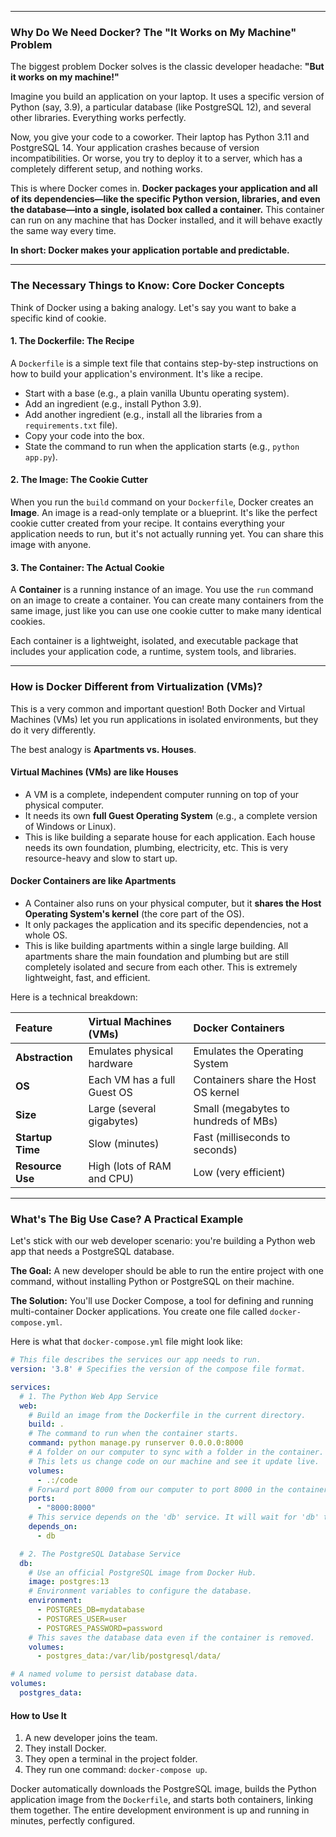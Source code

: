 
-----

### Why Do We Need Docker? The "It Works on My Machine" Problem

The biggest problem Docker solves is the classic developer headache: **"But it works on my machine\!"**

Imagine you build an application on your laptop. It uses a specific version of Python (say, 3.9), a particular database (like PostgreSQL 12), and several other libraries. Everything works perfectly.

Now, you give your code to a coworker. Their laptop has Python 3.11 and PostgreSQL 14. Your application crashes because of version incompatibilities. Or worse, you try to deploy it to a server, which has a completely different setup, and nothing works.

This is where Docker comes in. **Docker packages your application and all of its dependencies—like the specific Python version, libraries, and even the database—into a single, isolated box called a container.** This container can run on any machine that has Docker installed, and it will behave exactly the same way every time.

**In short: Docker makes your application portable and predictable.**

-----

### The Necessary Things to Know: Core Docker Concepts

Think of Docker using a baking analogy. Let's say you want to bake a specific kind of cookie.

#### 1\. The Dockerfile: The Recipe

A `Dockerfile` is a simple text file that contains step-by-step instructions on how to build your application's environment. It's like a recipe.

  * Start with a base (e.g., a plain vanilla Ubuntu operating system).
  * Add an ingredient (e.g., install Python 3.9).
  * Add another ingredient (e.g., install all the libraries from a `requirements.txt` file).
  * Copy your code into the box.
  * State the command to run when the application starts (e.g., `python app.py`).

#### 2\. The Image: The Cookie Cutter

When you run the `build` command on your `Dockerfile`, Docker creates an **Image**. An image is a read-only template or a blueprint. It's like the perfect cookie cutter created from your recipe. It contains everything your application needs to run, but it's not actually running yet. You can share this image with anyone.

#### 3\. The Container: The Actual Cookie

A **Container** is a running instance of an image. You use the `run` command on an image to create a container. You can create many containers from the same image, just like you can use one cookie cutter to make many identical cookies.

Each container is a lightweight, isolated, and executable package that includes your application code, a runtime, system tools, and libraries.

-----

### How is Docker Different from Virtualization (VMs)?

This is a very common and important question\! Both Docker and Virtual Machines (VMs) let you run applications in isolated environments, but they do it very differently.

The best analogy is **Apartments vs. Houses**.

#### Virtual Machines (VMs) are like Houses

  * A VM is a complete, independent computer running on top of your physical computer.
  * It needs its own **full Guest Operating System** (e.g., a complete version of Windows or Linux).
  * This is like building a separate house for each application. Each house needs its own foundation, plumbing, electricity, etc. This is very resource-heavy and slow to start up.

#### Docker Containers are like Apartments

  * A Container also runs on your physical computer, but it **shares the Host Operating System's kernel** (the core part of the OS).
  * It only packages the application and its specific dependencies, not a whole OS.
  * This is like building apartments within a single large building. All apartments share the main foundation and plumbing but are still completely isolated and secure from each other. This is extremely lightweight, fast, and efficient.

Here is a technical breakdown:

| Feature | Virtual Machines (VMs) | Docker Containers |
| :--- | :--- | :--- |
| **Abstraction** | Emulates physical hardware | Emulates the Operating System |
| **OS** | Each VM has a full Guest OS | Containers share the Host OS kernel |
| **Size** | Large (several gigabytes) | Small (megabytes to hundreds of MBs) |
| **Startup Time** | Slow (minutes) | Fast (milliseconds to seconds) |
| **Resource Use** | High (lots of RAM and CPU) | Low (very efficient) |

-----

### What's The Big Use Case? A Practical Example

Let's stick with our web developer scenario: you're building a Python web app that needs a PostgreSQL database.

**The Goal:** A new developer should be able to run the entire project with one command, without installing Python or PostgreSQL on their machine.

**The Solution:** You'll use Docker Compose, a tool for defining and running multi-container Docker applications. You create one file called `docker-compose.yml`.

Here is what that `docker-compose.yml` file might look like:

```yaml
# This file describes the services our app needs to run.
version: '3.8' # Specifies the version of the compose file format.

services:
  # 1. The Python Web App Service
  web:
    # Build an image from the Dockerfile in the current directory.
    build: .
    # The command to run when the container starts.
    command: python manage.py runserver 0.0.0.0:8000
    # A folder on our computer to sync with a folder in the container.
    # This lets us change code on our machine and see it update live.
    volumes:
      - .:/code
    # Forward port 8000 from our computer to port 8000 in the container.
    ports:
      - "8000:8000"
    # This service depends on the 'db' service. It will wait for 'db' to start.
    depends_on:
      - db

  # 2. The PostgreSQL Database Service
  db:
    # Use an official PostgreSQL image from Docker Hub.
    image: postgres:13
    # Environment variables to configure the database.
    environment:
      - POSTGRES_DB=mydatabase
      - POSTGRES_USER=user
      - POSTGRES_PASSWORD=password
    # This saves the database data even if the container is removed.
    volumes:
      - postgres_data:/var/lib/postgresql/data/

# A named volume to persist database data.
volumes:
  postgres_data:
```

#### How to Use It

1.  A new developer joins the team.
2.  They install Docker.
3.  They open a terminal in the project folder.
4.  They run one command: `docker-compose up`.

Docker automatically downloads the PostgreSQL image, builds the Python application image from the `Dockerfile`, and starts both containers, linking them together. The entire development environment is up and running in minutes, perfectly configured.

